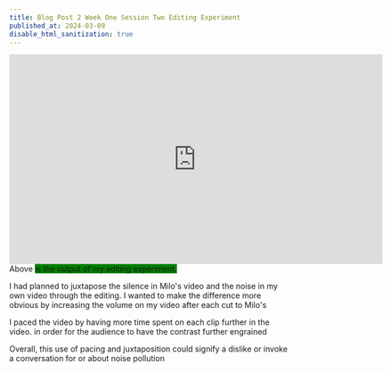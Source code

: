 ```yaml
---
title: Blog Post 2 Week One Session Two Editing Experiment
published_at: 2024-03-09
disable_html_sanitization: true
---
```

<iframe width="670" height="377" src="https://www.youtube.com/embed/nZCIIaQbVTo" title="DMS1 30s Clips Output" frameborder="0" allow="accelerometer; autoplay; clipboard-write; encrypted-media; gyroscope; picture-in-picture; web-share" allowfullscreen></iframe>
Above <span style="background-color:green"> is the output of my editing experiment. </span>

I had planned to juxtapose the silence in Milo's video and the noise in my own video through the editing.
I wanted to make the difference more obvious by increasing the volume on my video after each cut to Milo's

I paced the video by having more time spent on each clip further in the video. in order for the audience to have the contrast further engrained

Overall, this use of pacing and juxtaposition could signify a dislike or invoke a conversation for or about noise pollution